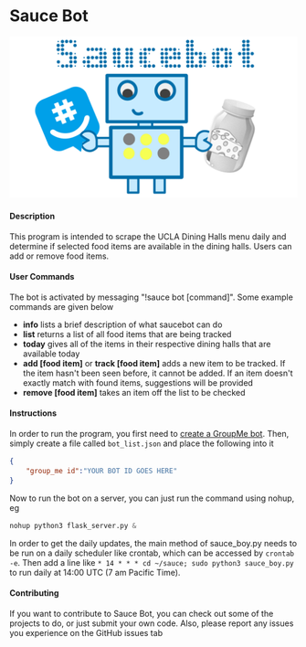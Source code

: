 # Sauce Bot
![Sauce Bot](saucebot.png)
#### Description
This program is intended to scrape the UCLA Dining Halls menu daily and determine if selected food items are available in the dining halls. Users can add or remove food items.
#### User Commands
The bot is activated by messaging "!sauce bot \[command\]". Some example commands are given below
- **info** lists a brief description of what saucebot can do
- **list** returns a list of all food items that are being tracked
- **today** gives all of the items in their respective dining halls that are available today
- **add \[food item\]** or **track \[food item\]** adds a new item to be tracked. If the item hasn't been seen before, it cannot be added. If an item doesn't exactly match with found items, suggestions will be provided
- **remove \[food item\]** takes an item off the list to be checked

#### Instructions
In order to run the program, you first need to [create a GroupMe bot](https://dev.groupme.com/tutorials/bots). Then, simply create a file called `bot_list.json` and place the following into it
```json
{
    "group_me id":"YOUR BOT ID GOES HERE"
}
```
Now to run the bot on a server, you can just run the command using nohup, eg
```python
nohup python3 flask_server.py &
```

In order to get the daily updates, the main method of sauce_boy.py needs to be run on a daily scheduler like crontab, which can be accessed by `crontab -e`. Then add a line like `* 14 * * * cd ~/sauce; sudo python3 sauce_boy.py` to run daily at 14:00 UTC (7 am Pacific Time). 

#### Contributing
If you want to contribute to Sauce Bot, you can check out some of the projects to do, or just submit your own code. Also, please report any issues you experience on the GitHub issues tab